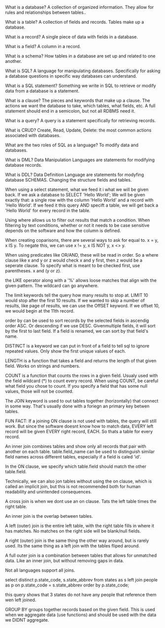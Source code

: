 What is a database?
A collection of organized information.
They allow for rules and relationships between tables..

What is a table?
A collection of fields and records.
Tables make up a database.

What is a record?
A single piece of data with fields in a database.

What is a field?
A column in a record.

What is a schema?
How tables in a database are set up and related to one another.

What is SQL?
A language for manipulating databases. Specifically for asking a database questions in specific way databases can understand.

What is a SQL statement?
Something we write in SQL to retrieve or modify data from a database is a statement.

What is a clause?
The pieces and keywords that make up a clause. 
The actions we want the database to take, which tables, what fields, etc. A full statement should end in a semicolon, but not all RDBMS need it.

What is a query?
A query is a statement specifically for retrieving records.

What is CRUD?
Create, Read, Update, Delete: the most common actions associated with databases.

What are the two roles of SQL as a language?
To modify data and databases.

What is DML?
Data Manipulation Languages are statements for modifying database records.

What is DDL?
Data Definition Language are statements for modyfing database SCHEMAS. Changing the structure fields and tables.

When using a select statement, what we feed it i what we will be given back.
If we ask a database to 
SELECT 'Hello World';
We will be given exactly that: a single row with the column 'Hello World' and a record with 'Hello World'.
If we feed it this query AND specift a table, we will get back a 'Hello World' for every record in the table.

Using where allows us to filter out results that match a condition. When filtering by text conditions, whether or not it needs to be case sensitive depends on the software and how the column is defined.

When creating coparisons, there are several ways to ask for equal to.
x = y, x IS y.
To negate this, we can use
x != y, x IS NOT y, x <> y.

When using predicates like OR/AND, these will be read in order.
So a where clause like
x and y or z
would check x and y first, then z would be a seperate clause.
To specify what is meant to be checked first, use parentheses.
x and (y or z).

the LIKE operator along with a '%' allows loose matches that align with the given pattern. The wildcard can go anywhere.

The limit keywords tell the query how many results to stop at. LIMIT 10 would stop after the first 10 results.
If we wanted to skip a number of results, like  page of results, we can use the OffSET keyword. If we offset 10, we would begin at the 11th record.

order by can be used to sort records by the selected fields in ascendig order ASC. Or descending if we use DESC. Givenmultiple fields, it will sort by the first to last field. If a field is renamed, we can sort by that field's name.

DISTINCT is a keyword we can put in front of a field to tell sql to ignore repeated values. Only show the first unique values of each.

LENGTH is a function that takes a field and returns the length of that given field. Works on strings and numbers.

COUNT is a function that counts the rows in a given field. Usualy used with the field wildcard (*) to count every record. When using COUNT, be careful what field you chose to count. If you specify a field that has some null values, those will not be counted.

The JOIN keyword is used to out tables together (horizontally) that connect in some way. That's usually done with a foriegn an primary key betwen tables.

FUN FACT: If a joining ON clause is not used with tables, the query will still work. But since the software doesnt know how to match data, EVERY left record will be given EVERY right record, EACH.
So thats a table for every record.

An inner join combines tables and show only all records that pair with another on each table. table.field_name can be used to distinguish similar field names across different tables, especially if a field is caled 'id'.

In the ON clause, we specify which table.field should match the other table.field.

Technically, we can also jon tables without using the on clause, which is called an implicit join, but this is not recommended both for human readability and unintended consequences.

A cross join is when we dont use an on clause. Tats the left table times the right table.

An inner join is the overlap between tables.

A left (outer) join is the entire left table, with the right table fills in where it has matches. No matches on the right side will be blank/null fields.

A right (outer) join is the same thing the other way around, but is rarely used. Its the same thing as a left join with the tables fliped around.

A full outer join is a combination between tables that allows for unmatched data. Like an inner join, but without removing gaps in data.

Not all languages support all joins.

select distinct p.state_code, s.state_abbrev
from states as s
left join people as p 
on p.state_code = s.state_abbrev
order by p.state_code;

this query shows that 3 states do not have any people that reference them wen left joined.

GROUP BY groups together records based on the given field. This is used when we aggregate data (use functions) and should be used with the data we DIDNT aggregate.
